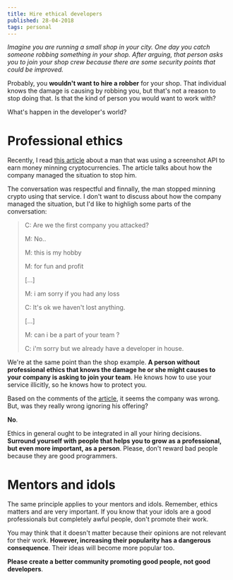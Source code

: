 ```yaml
---
title: Hire ethical developers
published: 28-04-2018
tags: personal
---
```


_Imagine you are running a small shop in your city. One day you catch someone robbing something in your shop. After arguing, that person asks you to join your shop crew because there are some security points that could be improved._

Probably, you **wouldn't want to hire a robber** for your shop. That individual knows the damage is causing by robbing you, but that's not a reason to stop doing that. Is that the kind of person you would want to work with?

What's happen in the developer's  world?

# Professional ethics

Recently, I read [this article](https://medium.com/@timotheejeannin/i-built-a-screenshot-api-and-some-guy-was-mining-cryptocurrencies-with-it-cd188dfae773) about a man that was using a screenshot API to earn money minning cryptocurrencies. The article talks about how the company managed the situation to stop him.

The conversation was respectful and finnally, the man stopped minning crypto using that service. I don't want to discuss about how the company managed the situation, but I'd like to highligh some parts of the conversation:

> C: Are we the first company you attacked?
>
> M: No..
>
> M: this is my hobby
>
> M: for fun and profit
>
> [...]
>
> M: i am sorry if you had any loss
>
> C: It's ok we haven't lost anything.
>
> [...]
>
> M: can i be a part of your team ?
>
> C: i'm sorry but we already have a developer in house.

We're at the same point than the shop example. **A person without professional ethics that knows the damage he or she might causes to your company is asking to join your team**. He knows how to use your service illicitly, so he knows how to protect you. 

Based on the comments of the [article](https://medium.com/@timotheejeannin/i-built-a-screenshot-api-and-some-guy-was-mining-cryptocurrencies-with-it-cd188dfae773), it seems the company was wrong. But, was they really wrong ignoring his offering?

**No**.

Ethics in general ought to be integrated in all your hiring decisions. **Surround yourself with people that helps you to grow as a professional, but even more important, as a person**. Please, don't reward bad people because they are good programmers.

# Mentors and idols

The same principle applies to your mentors and idols. Remember, ethics matters and are very important. If you know that your idols are a good professionals but completely awful people, don't promote their work. 

You may think that it doesn't matter because their opinions are not relevant for their work. **However, increasing their popularity has a dangerous consequence**. Their ideas will become more popular too.

**Please create a better community promoting good people, not good developers**.
